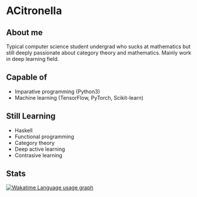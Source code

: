 # ACitronella

## About me

Typical computer science student undergrad who sucks at mathematics but still deeply passionate about category theory and mathematics. Mainly work in deep learning field.

## Capable of

- Imparative programming (Python3)
- Machine learning (TensorFlow, PyTorch, Scikit-learn)

## Still Learning

- Haskell
- Functional programming
- Category theory
- Deep active learning
- Contrasive learning

## Stats

[![Wakatime Language usage graph](https://wakatime.com/share/@ACitronella/cbf5ccb8-b10e-4cfd-acd9-e9d703c8a053.svg)](https://wakatime.com/@ACitronella)
